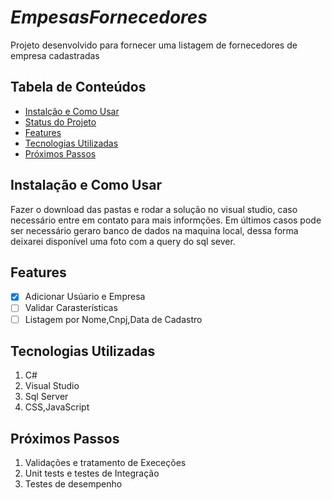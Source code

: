 # *EmpesasFornecedores*
Projeto desenvolvido para fornecer uma listagem de fornecedores de empresa cadastradas
## Tabela de Conteúdos
* [Instalção e Como Usar](#Instalação_e_Como_Usar)
* [Status do Projeto](#Status_do_Projeto)
* [Features](#Features)
* [Tecnologias Utilizadas](#Tecnologias_Utilizadas)
* [Próximos Passos](#Próximos_Passos)

## Instalação e Como Usar
Fazer o download das pastas e rodar a solução no visual studio,
caso necessário entre em contato para mais informções.
Em últimos casos pode ser necessário geraro banco de dados na maquina local, dessa forma
deixarei disponível uma foto com a query do sql sever.



## Features
- [x] Adicionar Usúario e Empresa
- [ ] Validar Carasterísticas
- [ ] Listagem por Nome,Cnpj,Data de Cadastro

## Tecnologias Utilizadas
1. C#
2. Visual Studio
3. Sql Server
4. CSS,JavaScript

## Próximos Passos
1. Validações e tratamento de Execeções
2. Unit tests e testes de Integração
3. Testes de desempenho

